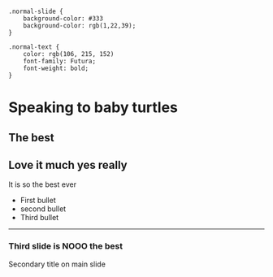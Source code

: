 
```config:theme

.normal-slide {
    background-color: #333
    background-color: rgb(1,22,39);
}

.normal-text {
    color: rgb(106, 215, 152)
    font-family: Futura;
    font-weight: bold; 
}
```

# Speaking to baby turtles
The best
---
## Love it much yes really
It is so the best ever

- First bullet
- second bullet
- Third bullet
---
### Third slide is NOOO the best
Secondary title on main slide

